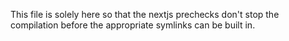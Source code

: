This file is solely here so that the nextjs prechecks don't stop the compilation before the appropriate symlinks can be built in. 
